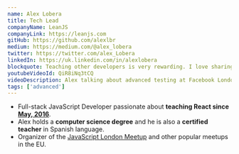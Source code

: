 ```yaml
---
name: Alex Lobera
title: Tech Lead
companyName: LeanJS
companyLink: https://leanjs.com
gitHub: https://github.com/alexlbr
medium: https://medium.com/@alex_lobera
twitter: https://twitter.com/alex_Lobera
linkedIn: https://uk.linkedin.com/in/alexlobera
blockquote: Teaching other developers is very rewarding. I love sharing what I've learned in my career to help others grow and give back. I think this is what really makes our industry move forward.
youtubeVideoId: QiR8iNq3tCQ
videoDescription: Alex talking about advanced testing at Facebook London HQ
tags: ['advanced']
---
```


<ul>
    <li>
      Full-stack JavaScript Developer passionate about <strong>teaching React since <a href="https:/www.meetup.com/JavaScript-London/events/230287691/">May, 2016</a></strong>.
   </li>
   <li>
     Alex holds a <strong>computer science degree</strong> and he is also a <strong>certified teacher</strong> in Spanish language.
  </li>
  <li>
     Organizer of the <a href="https://www.meetup.com/JavaScript-london/">JavaScript London Meetup</a> and other popular meetups in the EU.
   </li>
</ul>
